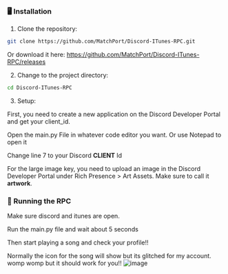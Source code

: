 ### 🖥 Installation

1. Clone the repository:
```sh
git clone https://github.com/MatchPort/Discord-ITunes-RPC.git
```

Or download it here: https://github.com/MatchPort/Discord-ITunes-RPC/releases

2. Change to the project directory:
```sh
cd Discord-ITunes-RPC
```

3. Setup:

First, you need to create a new application on the Discord Developer Portal and get your client_id.

Open the main.py File in whatever code editor you want. Or use Notepad to open it

Change line 7 to your Discord __CLIENT__ Id

For the large image key, you need to upload an image in the Discord Developer Portal under Rich Presence > Art Assets. Make sure to call it __artwork__.


### 🤖 Running the RPC

Make sure discord and itunes are open.

Run the main.py file and wait about 5 seconds

Then start playing a song and check your profile!!

Normally the icon for the song will show but its glitched for my account. womp womp but it should work for you!!
![image](https://github.com/MatchPort/Discord-ITunes-RPC/assets/131888743/b601f5a4-b2bf-4f08-ba6f-f776c7f5935d)


